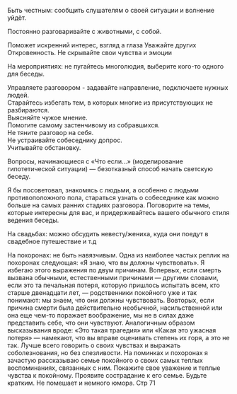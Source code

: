 Быть честным: сообщить слушателям о своей ситуации и волнение уйдёт.

Постоянно разговаривайте с животными, с собой.

Поможет искренний интерес, взгляд а глаза
Уважайте других
Откровенность. Не скрывайте свои чувства и эмоции

На мероприятиях:
не пугайтесь многолюдия, выберите кого-то одного для беседы.

Управляете разговором - задавайте направление, подключаете нужных людей.  
Старайтесь избегать тем, в которых многие из присутствующих не разбираются.  
Выясняйте чужое мнение.  
Помогите самому застенчивому из собравшихся.  
Не тяните разговор на себя.  
Не устраивайте собеседнику допрос.  
Учитывайте обстановку.

Вопросы, начинающиеся с «Что если…» (моделирование гипотетической ситуации) — безотказный способ начать светскую беседу.

Я бы посоветовал, знакомясь с людьми, а особенно с людьми противоположного пола, стараться узнать о собеседнике как можно больше на самых ранних стадиях разговора. Поговорите на темы, которые интересны для вас, и придерживайтесь вашего обычного стиля ведения беседы.

На свадьбах: можно обсудить невесту/жениха, куда они поедут в свадебное путешествие и т.д

На похоронах:
не быть навязчивым. Одна из наиболее частых реплик на похоронах следующая: «Я знаю, что вы должны чувствовать». Я избегаю этого выражения по двум причинам. Вопервых, если смерть вызвана обычными, естественными причинами — другими словами, если это та печальная потеря, которую пришлось испытать всем, кто старше двенадцати лет, — родственники покойного уже и так понимают: мы знаем, что они должны чувствовать. Вовторых, если причина смерти была действительно необычной, насильственной или она еще чем-то поражает воображение, мы не в силах даже представить себе, что они чувствуют. Аналогичным образом высказывания вроде: «Это такая трагедия» или «Какая это ужасная потеря» — намекают, что вы вправе оценивать степень их горя, а это не так. Лучше всего говорить о своих чувствах и выражать соболезнования, но без слезливости. На поминках и похоронах я зачастую рассказываю семье покойного о своих самых теплых воспоминаниях, связанных с ним.
Покажите свое уважение и теплые чувства к покойному. Проявите сострадание к его семье. Будьте кратким. Не помешает и немного юмора.
Стр 71
